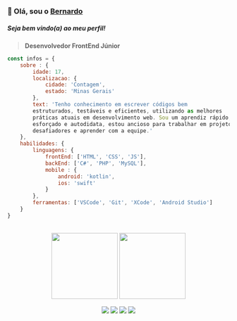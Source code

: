 ### 👋 Olá, sou o [Bernardo](https://bernardomrl.netlify.app)
##### Seja bem vindo(a) ao meu perfil!

> <b>Desenvolvedor FrontEnd Júnior</b>
```javascript
const infos = {
    sobre : {
        idade: 17,
        localizacao: {
            cidade: 'Contagem',
            estado: 'Minas Gerais'
        },
        text: 'Tenho conhecimento em escrever códigos bem
        estruturados, testáveis e eficientes, utilizando as melhores
        práticas atuais em desenvolvimento web. Sou um aprendiz rápido,
        esforçado e autodidata, estou ancioso para trabalhar em projetos
        desafiadores e aprender com a equipe.'
    },
    habilidades: {
        linguagens: {
            frontEnd: ['HTML', 'CSS', 'JS'],
            backEnd: ['C#', 'PHP', 'MySQL'],
            mobile : {
                android: 'kotlin',
                ios: 'swift'
            }
        },
        ferramentas: ['VSCode', 'Git', 'XCode', 'Android Studio']
    }
}
```
<br>
<div align="center">
    <img height="150"  src="https://github-readme-stats.vercel.app/api?username=bernardomrl&show_icons=true&theme=city_lights" align="center">
    <img height="150" src="https://github-readme-stats.vercel.app/api/top-langs/?username=bernardomrl&show_icons=true&theme=city_lights" widht="100%" align="center">
    <br>
    <br>
    <a href="https://instagram.com/bernardo.mrl" target="_blank"><img src="https://img.shields.io/badge/-INSTAGRAM-%23FFFFFF?style=for-the-badge&logo=instagram&logoColor=black" target="_blank"></a>
    <a href="https://www.linkedin.com/in/bernardoamrl" target="_blank"><img src="https://img.shields.io/badge/-LINKEDIN-%23FFFFFF?style=for-the-badge&logo=linkedin&logoColor=black" target="_blank"></a>
    <a href="mailto:bernardomrl@icloud.com" target="_blank"><img src="https://img.shields.io/badge/-EMAIL-%23FFFFFF?style=for-the-badge&logo=gmail&logoColor=black" target="_blank"></a>
    <a href="https://codepen.io/neotic" target="_blank"><img src="https://img.shields.io/badge/-CODEPEN-%23FFFFFF?style=for-the-badge&logo=codepen&logoColor=black" target="_blank"></a>
</div>
<br>
<br>
<div align="center">

</div>
